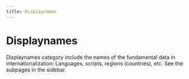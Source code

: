 ```yaml
---
title: Displaynames
---
```


# Displaynames

Displaynames category include the names of the fundamental data in internationalization: Languages, scripts, regions (countries), etc.
See the subpages in the sidebar.
